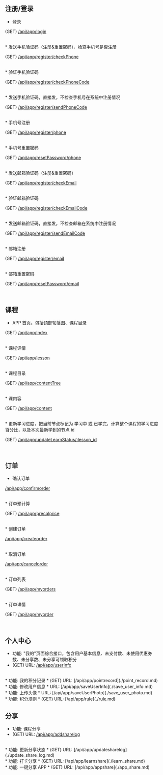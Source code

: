## 注册/登录

*  登录 

(GET) [/api/app/login](./login.md)
  
<br>
* 发送手机验证码（注册&重置密码），检查手机号是否注册

(GET)  [/api/app/register/checkPhone](./register_check_phone.md)  
 
<br>
*  验证手机验证码

 (GET)   [/api/app/register/checkPhoneCode](./register_check_phone_code.md)

<br>
* 发送手机验证码，直接发，不检查手机号在系统中注册情况

 (GET)  [/api/app/register/sendPhoneCode](./register_send_phone_code.md)

<br>
* 手机号注册

 (GET)  [/api/app/register/phone](./register_phone.md)

<br>
* 手机号重置密码

 (GET) [/api/app/resetPassword/phone](./reset_password_phone.md)

<br>
* 发送邮箱验证码（注册&重置密码）

 (GET) [/api/app/register/checkEmail](./register_check_email.md)

<br>
*  验证邮箱验证码

 (GET) [/api/app/register/checkEmailCode](./register_check_email_code.md)

<br>
* 发送邮箱验证码，直接发，不检查邮箱在系统中注册情况

(GET) [/api/app/register/sendEmailCode](./register_send_email_code.md)

<br>
*  邮箱注册

 (GET) [/api/app/register/email](./register_email.md)

<br>
*  邮箱重置密码

 (GET) [/api/app/resetPassword/email](./reset_password_email.md)

<br>

## 课程 

*  APP 首页，包括顶部轮播图、课程目录

 (GET)  [/api/app/index](./index.md)

<br>
* 课程详情

 (GET)  [/api/app/lesson](./lesson.md)

<br>
* 课程目录

 (GET) [/api/app/contentTree](./content_tree.md)

<br>
*  课内容

 (GET) [/api/app/content](./content.md)

<br>
* 更新学习进度，把当前节点标记为 学习中 或 已学完，计算整个课程的学习进度百分比，以及本次最新学到的节点 id

 (GET) [/api/app/updateLearnStatus/:lesson_id](./update_learn_status.md)


<br>

## 订单


* 确认订单

[/api/app/confirmorder](./confirm_order.md)

<br>
* 订单预计算

(GET)  [/api/app/precalprice](./precal_price.md)

<br>
* 创建订单

[/api/app/createorder](./create_order.md)

<br>
* 取消订单

 [/api/app/cancelorder](./cancel_order.md)

<br>
* 订单列表

 (GET) [/api/app/myorders](./my_orders.md)

<br>
* 订单详情

 (GET)  [/api/app/myorder](./my_order.md)



<br>

## 个人中心


* 功能: "我的"页面综合接口，包含用户基本信息、未支付数、未使用优惠券数、未分享数、未分享可领取积分
* (GET) URL: [/api/app/userInfo](./user_info.md)

<br>
* 功能: 我的积分记录
* (GET) URL: [/api/app/pointrecord](./point_record.md)

<br>
* 功能: 修改用户信息
* URL: [/api/app/saveUserInfo](./save_user_info.md)

<br>
* 功能: 上传头像
* URL: [/api/app/saveUserPhoto](./save_user_photo.md)

<br>
* 功能: 积分规则
* (GET) URL: [/api/app/rule](./rule.md)


<br>

## 分享


* 功能: 课程分享
* (GET) URL: [/api/app/addsharelog](./add_share_log.md)

<br>
* 功能: 更新分享状态
* (GET) URL: [/api/app/updatesharelog](./update_share_log.md)

<br>
* 功能: 打卡分享
* (GET) URL: [/api/app/learnshare](./learn_share.md)

<br>
* 功能: 一键分享 APP
* (GET) URL: [/api/app/appshare](./app_share.md)



